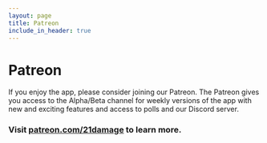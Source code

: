 ```yaml
---
layout: page
title: Patreon
include_in_header: true
---
```


# Patreon

If you enjoy the app, please consider joining our Patreon. The Patreon gives you access to the Alpha/Beta channel for weekly versions of the app with new and exciting features and access to polls and our Discord server.

### Visit [patreon.com/21damage](https://www.patreon.com/21damage) to learn more.